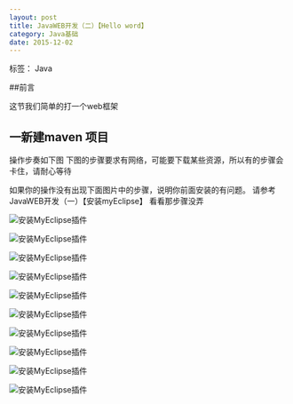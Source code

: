 ```yaml
---
layout: post
title: JavaWEB开发（二）【Hello word】
category: Java基础
date: 2015-12-02
---
```


标签： Java


<!-- more -->



##前言

 这节我们简单的打一个web框架

## 一新建maven 项目

操作步奏如下图
 下图的步骤要求有网络，可能要下载某些资源，所以有的步骤会卡住，请耐心等待

 如果你的操作没有出现下面图片中的步骤，说明你前面安装的有问题。 请参考 JavaWEB开发（一）【安装myEclipse】 看看那步骤没弄



   ![安装MyEclipse插件](/res/img/blogimg/20151202/20151202155833.png)

   ![安装MyEclipse插件](/res/img/blogimg/20151202/20151202162141.png)

   ![安装MyEclipse插件](/res/img/blogimg/20151202/20151202160217.png)

   ![安装MyEclipse插件](/res/img/blogimg/20151202/20151202160312.png)

   ![安装MyEclipse插件](/res/img/blogimg/20151202/20151202160707.png)

   ![安装MyEclipse插件](/res/img/blogimg/20151202/20151202162809.png)

  ![安装MyEclipse插件](/res/img/blogimg/20151202/20151202162945.png)

  ![安装MyEclipse插件](/res/img/blogimg/20151202/20151202163043.png)

  ![安装MyEclipse插件](/res/img/blogimg/20151202/20151202163146.png)

  ![安装MyEclipse插件](/res/img/blogimg/20151202/20151202163554.png)























